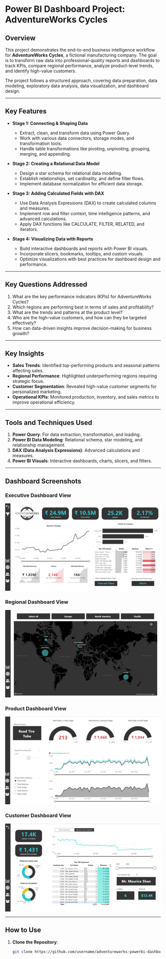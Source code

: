 # Power BI Dashboard Project: AdventureWorks Cycles

## Overview  
This project demonstrates the end-to-end business intelligence workflow for **AdventureWorks Cycles**, a fictional manufacturing company. The goal is to transform raw data into professional-quality reports and dashboards to track KPIs, compare regional performance, analyze product-level trends, and identify high-value customers.  

The project follows a structured approach, covering data preparation, data modeling, exploratory data analysis, data visualization, and dashboard design.  

---

## Key Features  
- **Stage 1: Connecting & Shaping Data**  
  - Extract, clean, and transform data using Power Query.  
  - Work with various data connectors, storage modes, and transformation tools.  
  - Handle table transformations like pivoting, unpivoting, grouping, merging, and appending.  

- **Stage 2: Creating a Relational Data Model**  
  - Design a star schema for relational data modeling.  
  - Establish relationships, set cardinality, and define filter flows.  
  - Implement database normalization for efficient data storage.  

- **Stage 3: Adding Calculated Fields with DAX**  
  - Use Data Analysis Expressions (DAX) to create calculated columns and measures.  
  - Implement row and filter context, time intelligence patterns, and advanced calculations.  
  - Apply DAX functions like CALCULATE, FILTER, RELATED, and iterators.  

- **Stage 4: Visualizing Data with Reports**  
  - Build interactive dashboards and reports with Power BI visuals.  
  - Incorporate slicers, bookmarks, tooltips, and custom visuals.  
  - Optimize visualizations with best practices for dashboard design and performance.  

---

## Key Questions Addressed  
1. What are the key performance indicators (KPIs) for AdventureWorks Cycles?  
2. Which regions are performing best in terms of sales and profitability?  
3. What are the trends and patterns at the product level?  
4. Who are the high-value customers, and how can they be targeted effectively?  
5. How can data-driven insights improve decision-making for business growth?  

---

## Key Insights  
- **Sales Trends**: Identified top-performing products and seasonal patterns affecting sales.  
- **Regional Performance**: Highlighted underperforming regions requiring strategic focus.  
- **Customer Segmentation**: Revealed high-value customer segments for personalized marketing.  
- **Operational KPIs**: Monitored production, inventory, and sales metrics to improve operational efficiency.  

---

## Tools and Techniques Used  
1. **Power Query**: For data extraction, transformation, and loading.  
2. **Power BI Data Modeling**: Relational schema, star modeling, and relationship management.  
3. **DAX (Data Analysis Expressions)**: Advanced calculations and measures.  
4. **Power BI Visuals**: Interactive dashboards, charts, slicers, and filters.  

---

## Dashboard Screenshots

### Executive Dashboard View
![Executive Dashboard](Resources/Executive_Dashboard.png)

### Regional Dashboard View
![Regional Dashboard](Resources/Regional_dashboard.png)

### Product Dashboard View
![Project Dashboard](Resources/Product_dashboard.png)

### Customer Dashboard View
![Customer Dashboard](Resources/Customer_dashboard.png)

---

## How to Use  
1. **Clone the Repository**:  
   ```bash
   git clone https://github.com/username/adventureworks-powerbi-dashboard.git


